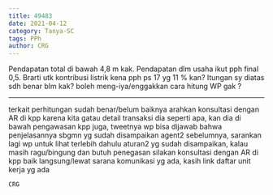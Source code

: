 ```yaml
---
title: 49483
date: 2021-04-12
category: Tanya-SC
tags: PPh
author: CRG
---
```


Pendapatan total di bawah 4,8 m kak. Pendapatan dlm usaha ikut pph final 0,5. Brarti utk kontribusi listrik kena pph ps 17 yg 11 % kan? Itungan sy diatas sdh benar blm kak? boleh meng-iya/enggakkan cara hitung WP gak ?

---

terkait perhitungan sudah benar/belum baiknya arahkan konsultasi dengan AR di kpp karena kita gatau detail transaksi dia seperti apa, kan dia di bawah pengawasan kpp juga, tweetnya wp bisa dijawab bahwa penjelasannya sbgmn yg sudah disampaikan agent2 sebelumnya, sarankan lagi wp untuk lihat terlebih dahulu aturan2 yg sudah disampaikan, kalau masih ragu/bingung dan butuh penegasan silakan konsultasi dengan AR di kpp baik langsung/lewat sarana komunikasi yg ada, kasih link daftar unit kerja yg ada

`CRG`
